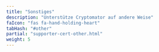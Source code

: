 ```yaml
---
title: "Sonstiges"
description: "Unterstütze Cryptomator auf andere Weise"
faIcon: "fas fa-hand-holding-heart"
tabHash: "#other"
partial: "supporter-cert-other.html"
weight: 5
---
```

